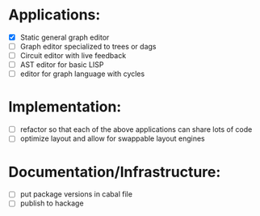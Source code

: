 # Applications:
- [x] Static general graph editor
- [ ] Graph editor specialized to trees or dags
- [ ] Circuit editor with live feedback
- [ ] AST editor for basic LISP
- [ ] editor for graph language with cycles

# Implementation:
- [ ] refactor so that each of the above applications can share lots of code
- [ ] optimize layout and allow for swappable layout engines

# Documentation/Infrastructure:
- [ ] put package versions in cabal file
- [ ] publish to hackage

